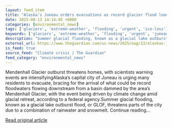 ```yaml
---
layout: feed_item
title: "Alaska’s Juneau orders evacuations as record glacier flood looms"
date: 2025-08-13 14:14:45 +0000
categories: [environmental_news]
tags: ['glaciers', 'extreme-weather', 'flooding', 'urgent', 'ice-loss']
keywords: ['glaciers', 'extreme-weather', 'flooding', 'urgent', 'juneau', 'orders', 'alaska', 'ice-loss']
description: "Summer glacial flooding, known as a glacial lake outburst flood, or GLOF, threatens parts of the city due to a combination of rainwater and snowmelt"
external_url: https://www.theguardian.com/us-news/2025/aug/13/alaskas-juneau-glacier-flood-record-climate
is_feed: true
source_feed: "Climate crisis | The Guardian"
feed_category: "environmental_news"
---
```


Mendenhall Glacier outburst threatens homes, with scientists warning events are intensifyingAlaska’s capital city of Juneau is urging many residents to evacuate, bracing for the arrival of what could be record floodwaters flowing downstream from a basin dammed by the area’s Mendenhall Glacier, with the event being driven by climate change amid glacial retreat, according to a federal agency.Summer glacial flooding, known as a glacial lake outburst flood, or GLOF, threatens parts of the city due to a combination of rainwater and snowmelt. Continue reading...

[Read original article](https://www.theguardian.com/us-news/2025/aug/13/alaskas-juneau-glacier-flood-record-climate)

